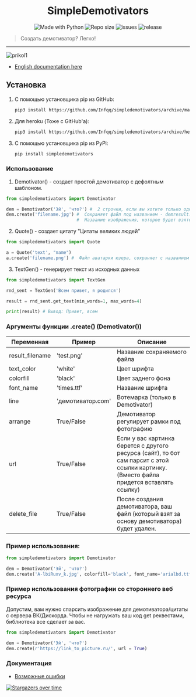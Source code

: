 <h1 align="center">SimpleDemotivators</h1>
<p align="center">
    <img alt="Made with Python" src="https://img.shields.io/badge/Made%20with-Python-%23FFD242?logo=python&logoColor=white">
    <img alt="Repo size" src="https://img.shields.io/github/repo-size/Infqq/simpledemotivators">
    <img alt="issues" src="https://img.shields.io/github/issues/Infqq/simpledemotivators">
    <img alt="release" src="https://img.shields.io/github/v/release/Infqq/simpledemotivators">
    <blockquote>Создать демотиватор? Легко!</blockquote>
<hr>

![prikol1](demresult.jpg)

* [English documentation here](./docs/eng.md)

## Установка
1) С помощью установщика pip из GitHub: 
   
   ```sh
   pip3 install https://github.com/Infqq/simpledemotivators/archive/main.zip --upgrade
   ```
2) Для heroku (Тоже с GitHub'а): 
   
   ```sh
   pip3 install https://github.com/Infqq/simpledemotivators/archive/heroku-fix.zip --upgrade
   ```
3) С помощью установщика pip из PyPi: 
   
   ```sh
   pip install simpledemotivators
   ```

### Использование

1. Demotivator() - создает простой демотиватор с дефолтным шаблоном.
```python
from simpledemotivators import Demotivator

dem = Demotivator('Эй', 'что?') #  2 строчки, если вы хотите только одну, то оставьте вторые кавчки пустыми
dem.create('filename.jpg') #  Сохраняет файл под названием - demresult.jpg
                           #  Название изображения, которое будет взято за основу демотиватора
```

2. Quote() - создает цитату "Цитаты великих людей"
```python 
from simpledemotivators import Quote

a = Quote('text', "name")
a.create('filename.png') #  Файл аватарки юзера, сохраняет с названием qresult.jpg
```

3. TextGen() - генерирует текст из исходных данных
```python 
from simpledemotivators import TextGen

rnd_sent = TextGen('Всем привет, я родился')

result = rnd_sent.get_text(min_words=1, max_words=4)

print(result) # Вывод: Привет, всем
```

### Аргументы функции .create() (Demotivator())
| Переменная | Пример | Описание |
| -------- | --------- | ---------|
| result_filename | 'test.png' | Название сохраняемого файла
| text_color | 'white' | Цвет шрифта
| colorfill | 'black' | Цвет заднего фона
| font_name | 'times.ttf' | Название шрифта
| line | 'демотиватор.com' | Вотемарка (только в Demotivator)
| arrange | True/False | Демотиватор регулирует рамки под фотографию
| url | True/False | Если у вас картинка берется с другого ресурса (сайт), то бот сам парсит с этой ссылки картинку. (Вместо файла придется вставлять ссылку)
| delete_file | True/False | После создания демотиватора, ваш файл (который взят за основу демотиватора) будет удален.

### Пример использования:
```python 
from simpledemotivators import Demotivator

dem = Demotivator('Эй', 'что?')
dem.create('A-lbiRuxv_k.jpg', colorfill='black', font_name='arialbd.ttf', line='демотиватор.com', arrange=True)
```

### Пример использования фотографии со стороннего веб ресурса
Допустим, вам нужно спарсить изображение для демотиватора/цитаты с сервера ВК/Дискорда. Чтобы не нагружать ваш код get реквестами, библиотека все сделает за вас.
```python 
from simpledemotivators import Demotivator

dem = Demotivator('Эй', 'что?')
dem.create(r'https://link_to_picture.ru/', url = True)
```

### Документация
* [Возможные ошибки](./docs/errors.md)

[![Stargazers over time](https://starchart.cc/Infqq/simpledemotivators.svg)](https://starchart.cc/Infqq/simpledemotivators)
